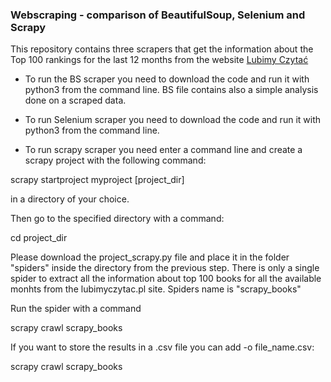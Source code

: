 ### Webscraping  - comparison of BeautifulSoup, Selenium and Scrapy
This repository contains three scrapers that get the information about the Top 100 rankings for the last 12 months from the website [Lubimy Czytać]( https://lubimyczytac.pl/top100?page=1&listId=listTop100&month=4&year=2021&paginatorType=Standard)

* To run the BS scraper you need to download the code and run it with python3 from the command line. BS file contains also a simple analysis done on a scraped data.

* To run Selenium scraper you need to download the code and run it with python3 from the command line.

* To run scrapy scraper you need enter a command line and create a scrapy project with the following command:

scrapy startproject myproject [project_dir]

in a directory of your choice. 

Then go to the specified directory with a command:

cd project_dir

Please download the project_scrapy.py file and place it in the folder "spiders" inside the directory from the previous step. There is only a single spider to extract all the information about top 100 books for all the available monhts from the lubimyczytac.pl site. Spiders name is "scrapy_books"

Run the spider with a command 

scrapy crawl scrapy_books

If you want to store the results in a .csv file you can add -o file_name.csv:

scrapy crawl scrapy_books
